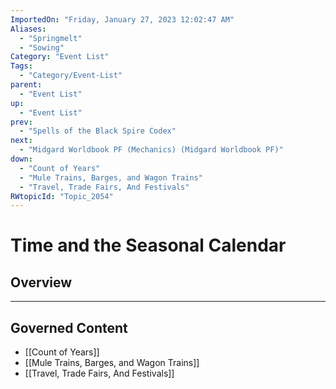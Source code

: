 ```yaml
---
ImportedOn: "Friday, January 27, 2023 12:02:47 AM"
Aliases:
  - "Springmelt"
  - "Sowing"
Category: "Event List"
Tags:
  - "Category/Event-List"
parent:
  - "Event List"
up:
  - "Event List"
prev:
  - "Spells of the Black Spire Codex"
next:
  - "Midgard Worldbook PF (Mechanics) (Midgard Worldbook PF)"
down:
  - "Count of Years"
  - "Mule Trains, Barges, and Wagon Trains"
  - "Travel, Trade Fairs, And Festivals"
RWtopicId: "Topic_2054"
---
```

# Time and the Seasonal Calendar
## Overview
---
## Governed Content
- [[Count of Years]]
- [[Mule Trains, Barges, and Wagon Trains]]
- [[Travel, Trade Fairs, And Festivals]]

